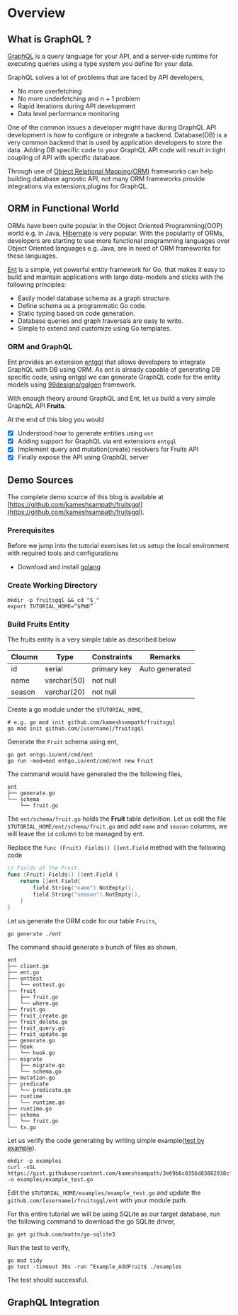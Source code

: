 
# Overview

## What is GraphQL ?

[GraphQL](https://graphql.org/) is a query language for your API, and a server-side runtime for executing queries using a type system you define for your data.

GraphQL solves a lot of problems that are faced by API developers,

- No more overfetching
- No more underfetching and n + 1 problem
- Rapid iterations during API development
- Data level performance monitoring
  
One of the common issues a developer might have during GraphQL API development is how to configure or integrate a backend. Database(DB) is a very common backend that is used by application developers to store the data. Adding DB specific code to your GraphQL API code will result in tight coupling of API with specific database.

Through use of [Object Relational Mapping(ORM)](https://en.wikipedia.org/wiki/Object%E2%80%93relational_mapping) frameworks can help building database agnostic API, not many ORM frameworks provide integrations via extensions,plugins for GraphQL.

## ORM in Functional World

ORMs have been quite popular in the Object Oriented Programming(OOP) world e.g. in Java, [Hibernate](https://hibernate.org/) is very popular. With the popularity of ORMs, developers are starting to use more functional programming languages over Object Oriented languages e.g. Java, are in need of ORM frameworks for these languages.

[Ent](https://entgo.io/) is a simple, yet powerful entity framework for Go, that makes it easy to build and maintain applications with large data-models and sticks with the following principles:

- Easily model database schema as a graph structure.
- Define schema as a programmatic Go code.
- Static typing based on code generation.  
- Database queries and graph traversals are easy to write.
- Simple to extend and customize using Go templates.
   
### ORM and GraphQL

Ent provides an extension [entgql](https://pkg.go.dev/entgo.io/contrib/entgql) that allows developers to integrate GraphQL with DB using ORM. As ent is already capable of generating DB specific code, using entgql we can generate GraphQL code for the entity models using [99designs/gqlgen](https://github.com/99designs/gqlgen) framework.

With enough theory around GraphQL and Ent, let us build a very simple GraphQL API **Fruits**.

At the end of this blog you would

- [x]  Understood how to generate entities using `ent`
- [x] Adding support for GraphQL via ent extensions `entgql`
- [x] Implement query and mutation(create) resolvers for Fruits API
- [x] Finally expose the API using GraphQL server

## Demo Sources

The complete demo source of this blog is available at [https://github.com/kameshsampath/fruitsgql](https://github.com/kameshsampath/fruitsgql).

### Prerequisites

Before we jump into the tutorial exercises let us setup the local environment with required tools and configurations

- Download and install [golang](https://go.dev/)
  
### Create Working Directory
  
```shell
mkdir -p fruitsgql && cd "$_"
export TUTORIAL_HOME=”$PWD”
```

### Build Fruits Entity

 The fruits entity is a very simple table as described below

| Cloumn  | Type| Constraints | Remarks
| --------- | ----- | -------------  | ------
| id | serial | primary key | Auto generated
| name | varchar(50) | not null
| season | varchar(20) | not null

Create a go module under the `$TUTORIAL_HOME`,

 ```shell
# e.g. go mod init github.com/kameshsampath/fruitsgql
go mod init github.com/[username]/fruitsgql
```

Generate the `Fruit` schema using ent,

```shell
go get entgo.io/ent/cmd/ent
go run -mod=mod entgo.io/ent/cmd/ent new Fruit
```

The command would have generated the the following files,

```shell
ent
├── generate.go
└── schema
    └── fruit.go
```

The `ent/schema/fruit.go` holds the **Fruit** table definition. Let us edit the file `$TUTORIAL_HOME/ent/schema/fruit.go` and add `name` and `season` columns, we will leave the `id` column to be managed by ent.

Replace the `func (Fruit) Fields() []ent.Field` method with the following code

```go
// Fields of the Fruit.
func (Fruit) Fields() []ent.Field {
	return []ent.Field{
		field.String("name").NotEmpty(),
		field.String("season").NotEmpty(),
	}
}
```

Let us generate the ORM code for our table `Fruits`,

```shell
go generate ./ent
```

The command should generate a bunch of files as shown,

```shell
ent
├── client.go
├── ent.go
├── enttest
│   └── enttest.go
├── fruit
│   ├── fruit.go
│   └── where.go
├── fruit.go
├── fruit_create.go
├── fruit_delete.go
├── fruit_query.go
├── fruit_update.go
├── generate.go
├── hook
│   └── hook.go
├── migrate
│   ├── migrate.go
│   └── schema.go
├── mutation.go
├── predicate
│   └── predicate.go
├── runtime
│   └── runtime.go
├── runtime.go
├── schema
│   └── fruit.go
└── tx.go
```

Let us verify the code generating by writing simple example([test by example](https://go.dev/blog/examples)).

```shell
mkdir -p examples
curl -sSL https://gist.githubusercontent.com/kameshsampath/3e69b6c8356d83882938cf46228b7686/raw/66ec6e3c8b9d765b0cbd0dc5da2b29424cb7885a/example_test -o examples/example_test.go
```

Edit the `$TUTORIAL_HOME/examples/example_test.go` and update the `github.com/[username]/fruitsgql/ent` with your module path.

For this entire tutorial we will be using SQLite as our target database, run the following command to download the go SQLite driver,

```shell
go get github.com/mattn/go-sqlite3 
```

Run the test to verify,

```shell
go mod tidy
go test -timeout 30s -run ^Example_AddFruit$ ./examples
```

The test should successful.

## GraphQL Integration
